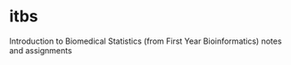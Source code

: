 # itbs
Introduction to Biomedical Statistics (from First Year Bioinformatics) notes and assignments
